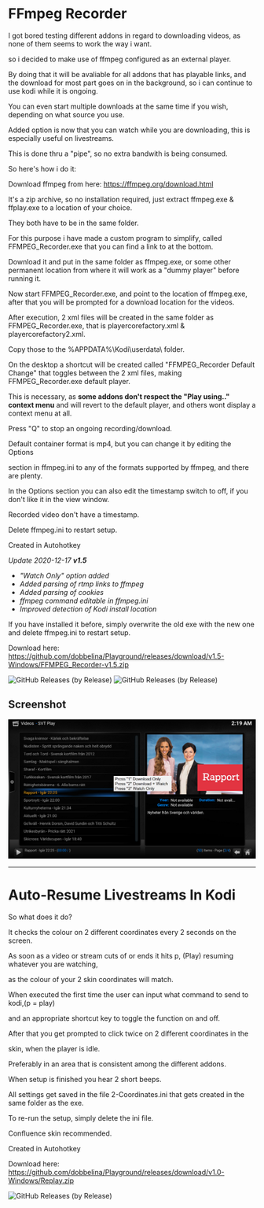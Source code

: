 # FFmpeg Recorder

I got bored testing different addons in regard to downloading videos, as none of them seems to work the way i want.

so i decided to make use of ffmpeg configured as an external player.

By doing that it will be avaliable for all addons that has playable links, and the download for most part goes on in the background, so i can continue to use kodi while it is ongoing.

You can even start multiple downloads at the same time if you wish, depending on what source you use.

Added option is now that you can watch while you are downloading, this is especially useful on livestreams.

This is done thru a "pipe", so no extra bandwith is being consumed.

So here's how i do it:

Download ffmpeg from here: https://ffmpeg.org/download.html

It's a zip archive, so no installation required, just extract ffmpeg.exe & ffplay.exe to a location of your choice.

They both have to be in the same folder.

For this purpose i have made a custom program to simplify, called FFMPEG_Recorder.exe that you can find a link to at the bottom.

Download it and put in the same folder as ffmpeg.exe,
or some other permanent location from where it will work as a "dummy player" before running it.

Now start FFMPEG_Recorder.exe, and point to the location of ffmpeg.exe, 
after that you will be prompted for a download location for the videos.

After execution, 2 xml files will be created in the same folder as FFMPEG_Recorder.exe, 
that is playercorefactory.xml & playercorefactory2.xml.

Copy those to the %APPDATA%\Kodi\userdata\ folder.

On the desktop a shortcut will be created called "FFMPEG_Recorder Default Change" that 
toggles between the 2 xml files, making FFMPEG_Recorder.exe default player.

This is necessary, as **some addons don't respect the "Play using.." context menu** 
and will revert to the default player, and others wont display a context menu at all.

Press "Q" to stop an ongoing recording/download.

Default container format is mp4, but you can change it by editing the Options 

section in ffmpeg.ini to any of the formats supported by ffmpeg, and there are plenty.

In the Options section you can also edit the timestamp switch to off, 
if you don't like it in the view window.

Recorded video don't have a timestamp.

Delete ffmpeg.ini to restart setup.

Created in Autohotkey

_Update 2020-12-17 **v1.5**_
 - _"Watch Only" option added_
 - _Added parsing of rtmp links to ffmpeg_
  - _Added parsing of cookies_
 - _ffmpeg command editable in ffmpeg.ini_
 - _Improved detection of Kodi install location_

If you have installed it before, simply overwrite the old exe with the new one and delete ffmpeg.ini to restart setup.

Download here: https://github.com/dobbelina/Playground/releases/download/v1.5-Windows/FFMPEG_Recorder-v1.5.zip

![GitHub Releases (by Release)](https://img.shields.io/github/downloads/dobbelina/Playground/v1.5-Windows/total)
![GitHub Releases (by Release)](https://img.shields.io/github/downloads/dobbelina/Playground/v1.3-Windows/total)

## Screenshot

<p align="center"><img src="FFmpeg_Recorder.png" width="600" /></p> 

---

# Auto-Resume Livestreams In Kodi

So what does it do?

It checks the colour on 2 different coordinates every 2 seconds on the screen.

As soon as a video or stream cuts of or ends it hits p, (Play) resuming whatever you are watching,

as the colour of your 2 skin coordinates will match.

When executed the first time the user can input what command to send to kodi,(p = play)

and an appropriate shortcut key to toggle the function on and off.

After that you get prompted to click twice on 2 different coordinates in the

skin, when the player is idle.

Preferably in an area that is consistent among the different addons.

When setup is finished you hear 2 short beeps.

All settings get saved in the file 2-Coordinates.ini that gets created in the same folder as the exe.

To re-run the setup, simply delete the ini file.

Confluence skin recommended.

Created in Autohotkey

Download here: https://github.com/dobbelina/Playground/releases/download/v1.0-Windows/Replay.zip

![GitHub Releases (by Release)](https://img.shields.io/github/downloads/dobbelina/Playground/v1.0-Windows/total)
